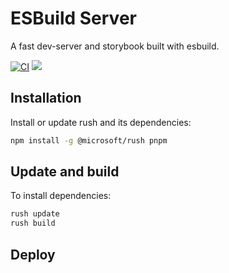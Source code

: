 # ESBuild Server

A fast dev-server and storybook built with esbuild.

[![CI](https://github.com/dxos/esbuild-server/actions/workflows/ci.yaml/badge.svg)](https://github.com/dxos/esbuild-server/actions/workflows/ci.yaml)
<img src="https://img.shields.io/npm/v/@dxos/esbuild-server"/>

## Installation

Install or update rush and its dependencies:
 
```bash
npm install -g @microsoft/rush pnpm
```

## Update and build

To install dependencies:

```bash
rush update
rush build
```

## Deploy

